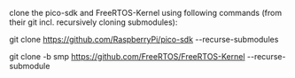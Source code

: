 clone the pico-sdk and FreeRTOS-Kernel using following commands (from their git incl. recursively cloning submodules):

git clone https://github.com/RaspberryPi/pico-sdk --recurse-submodules

git clone -b smp https://github.com/FreeRTOS/FreeRTOS-Kernel --recurse-submodule


